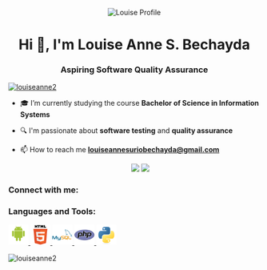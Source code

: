 <p align="center">
  <img src="https://github.com/louiseanne2/louiseanne2/blob/main/porpol.png?raw=true" alt="Louise Profile"  width="900" />
</p>

<h1 align="center">Hi 👋, I'm Louise Anne S. Bechayda</h1>
<h3 align="center">Aspiring Software Quality Assurance</h3>


<p align="left"> <a href="https://github.com/ryo-ma/github-profile-trophy"><img src="https://github-profile-trophy.vercel.app/?username=louiseanne2" alt="louiseanne2" /></a> </p>

- 🎓 I’m currently studying the course **Bachelor of Science in Information Systems**
- 🔍 I'm passionate about **software testing** and **quality assurance**
- 📫 How to reach me **louiseannesuriobechayda@gmail.com**  

  <p align="center">
  <img src="https://github-readme-stats.vercel.app/api?username=louiseanne2&show_icons=true&theme=radical&count_private=true&hide_border=true" />
  <img src="https://github-readme-streak-stats.herokuapp.com/?user=louiseanne2&theme=radical&hide_border=true" />
</p>
  

<h3 align="left">Connect with me:</h3>
<p align="left">
</p>



<h3 align="left">Languages and Tools:</h3>
<p align="left"> <a href="https://developer.android.com" target="_blank" rel="noreferrer"> <img src="https://raw.githubusercontent.com/devicons/devicon/master/icons/android/android-original-wordmark.svg" alt="android" width="40" height="40"/> </a> <a href="https://www.w3.org/html/" target="_blank" rel="noreferrer"> <img src="https://raw.githubusercontent.com/devicons/devicon/master/icons/html5/html5-original-wordmark.svg" alt="html5" width="40" height="40"/> </a> <a href="https://www.mysql.com/" target="_blank" rel="noreferrer"> <img src="https://raw.githubusercontent.com/devicons/devicon/master/icons/mysql/mysql-original-wordmark.svg" alt="mysql" width="40" height="40"/> </a> <a href="https://www.php.net" target="_blank" rel="noreferrer"> <img src="https://raw.githubusercontent.com/devicons/devicon/master/icons/php/php-original.svg" alt="php" width="40" height="40"/> </a> <a href="https://www.python.org" target="_blank" rel="noreferrer"> <img src="https://raw.githubusercontent.com/devicons/devicon/master/icons/python/python-original.svg" alt="python" width="40" height="40"/> </a> </p>

<p><img align="center" src="https://github-readme-stats.vercel.app/api/top-langs?username=louiseanne2&show_icons=true&locale=en&layout=compact" alt="louiseanne2" /></p>
